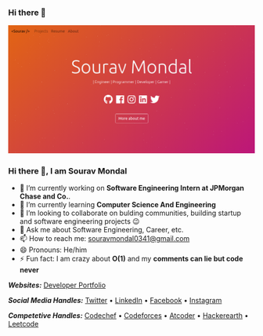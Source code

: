 ### Hi there 👋

<!--
**souravmondaldev/souravmondaldev** is a ✨ _special_ ✨ repository because its `README.md` (this file) appears on your GitHub profile.-->
 
![Create, Build, Inspire!](/devportfolioSM.png)

### Hi there 👋, I am Sourav Mondal

- 🔭 I’m currently working on **Software Engineering Intern at JPMorgan Chase and Co.**. 
- 🌱 I’m currently learning **Computer Science And Engineering**
- 👯 I’m looking to collaborate on bulding communities, building startup and software engineering projects 😉
- 💬 Ask me about Software Engineering, Career, etc.
- 📫 How to reach me: [souravmondal0341@gmail.com](mailto:souravmondal0341@gmail.com)
- 😄 Pronouns: He/him
- ⚡ Fun fact: I am crazy about **O(1)** and my **comments can lie but code never**

***Websites:***
[Developer Portfolio](https://souravmondaldev.me)

***Social Media Handles:***
[Twitter](https://twitter.com/souravmondaldev) • [LinkedIn](https://www.linkedin.com/in/souravmondaldev/) • [Facebook](https://facebook.com/souravmondaldev)
• [Instagram](https://instagram.com/souravmondaldev)  

***Competetive Handles:***
[Codechef](https://www.codechef.com/users/sourav_mondal) • [Codeforces](https://codeforces.com/profile/souravmondal)  • [Atcoder](https://atcoder.jp/users/souravmondal)  • [Hackerearth](https://www.hackerearth.com/@souravmondaldev) • [Leetcode](https://leetcode.com/souravmondaldev/)


